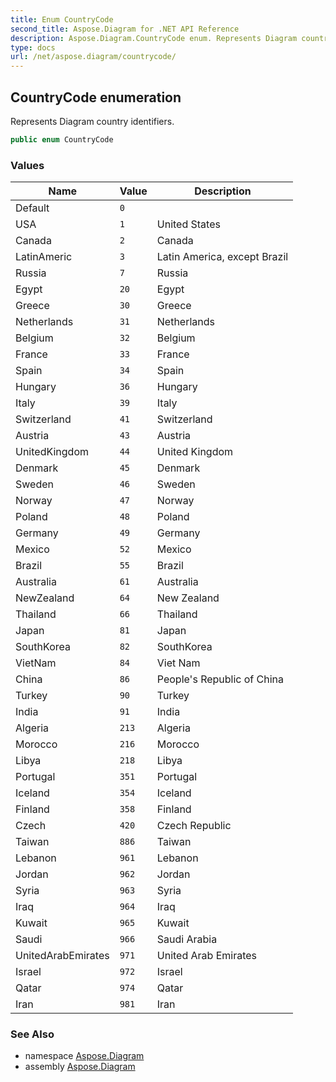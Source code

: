 ```yaml
---
title: Enum CountryCode
second_title: Aspose.Diagram for .NET API Reference
description: Aspose.Diagram.CountryCode enum. Represents Diagram country identifiers
type: docs
url: /net/aspose.diagram/countrycode/
---
```

## CountryCode enumeration

Represents Diagram country identifiers.

```csharp
public enum CountryCode
```

### Values

| Name | Value | Description |
| --- | --- | --- |
| Default | `0` |  |
| USA | `1` | United States |
| Canada | `2` | Canada |
| LatinAmeric | `3` | Latin America, except Brazil |
| Russia | `7` | Russia |
| Egypt | `20` | Egypt |
| Greece | `30` | Greece |
| Netherlands | `31` | Netherlands |
| Belgium | `32` | Belgium |
| France | `33` | France |
| Spain | `34` | Spain |
| Hungary | `36` | Hungary |
| Italy | `39` | Italy |
| Switzerland | `41` | Switzerland |
| Austria | `43` | Austria |
| UnitedKingdom | `44` | United Kingdom |
| Denmark | `45` | Denmark |
| Sweden | `46` | Sweden |
| Norway | `47` | Norway |
| Poland | `48` | Poland |
| Germany | `49` | Germany |
| Mexico | `52` | Mexico |
| Brazil | `55` | Brazil |
| Australia | `61` | Australia |
| NewZealand | `64` | New Zealand |
| Thailand | `66` | Thailand |
| Japan | `81` | Japan |
| SouthKorea | `82` | SouthKorea |
| VietNam | `84` | Viet Nam |
| China | `86` | People's Republic of China |
| Turkey | `90` | Turkey |
| India | `91` | India |
| Algeria | `213` | Algeria |
| Morocco | `216` | Morocco |
| Libya | `218` | Libya |
| Portugal | `351` | Portugal |
| Iceland | `354` | Iceland |
| Finland | `358` | Finland |
| Czech | `420` | Czech Republic |
| Taiwan | `886` | Taiwan |
| Lebanon | `961` | Lebanon |
| Jordan | `962` | Jordan |
| Syria | `963` | Syria |
| Iraq | `964` | Iraq |
| Kuwait | `965` | Kuwait |
| Saudi | `966` | Saudi Arabia |
| UnitedArabEmirates | `971` | United Arab Emirates |
| Israel | `972` | Israel |
| Qatar | `974` | Qatar |
| Iran | `981` | Iran |

### See Also

* namespace [Aspose.Diagram](../../aspose.diagram/)
* assembly [Aspose.Diagram](../../)


